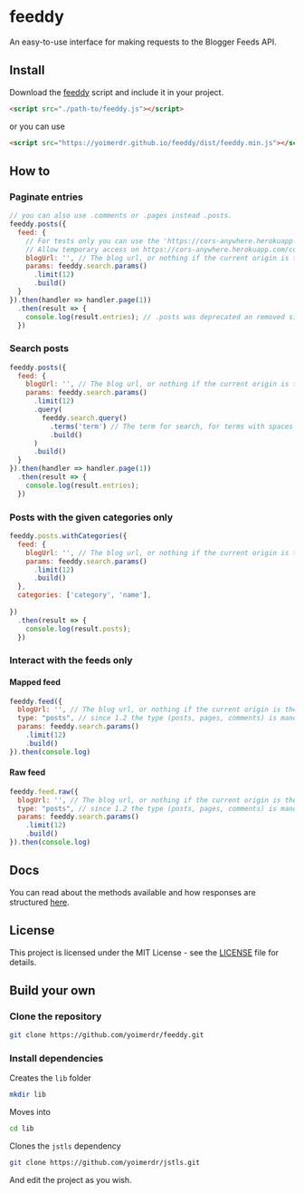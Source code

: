 # feeddy

An easy-to-use interface for making requests to the Blogger Feeds API.

## Install

Download the [feeddy](https://github.com/yoimerdr/feeddy/releases/latest) script and include it in your project.

```html
<script src="./path-to/feeddy.js"></script>
```

or you can use

```html
<script src="https://yoimerdr.github.io/feeddy/dist/feeddy.min.js"></script>
```
## How to

### Paginate entries

```javascript
// you can also use .comments or .pages instead .posts.
feeddy.posts({
  feed: {
    // For tests only you can use the 'https://cors-anywhere.herokuapp.com/' + your blog url.
    // Allow temporary access on https://cors-anywhere.herokuapp.com/corsdemo 
    blogUrl: '', // The blog url, or nothing if the current origin is the blogger blog. 
    params: feeddy.search.params()
      .limit(12)
      .build()
  }
}).then(handler => handler.page(1))
  .then(result => {
    console.log(result.entries); // .posts was deprecated an removed since 1.2
  })
```

### Search posts

```javascript
feeddy.posts({
  feed: {
    blogUrl: '', // The blog url, or nothing if the current origin is the blogger blog. 
    params: feeddy.search.params()
      .limit(12)
      .query(
        feeddy.search.query()
          .terms('term') // The term for search, for terms with spaces use .exact() before .terms()
          .build()
      )
      .build()
  }
}).then(handler => handler.page(1))
  .then(result => {
    console.log(result.entries);
  })
```

### Posts with the given categories only

```javascript
feeddy.posts.withCategories({
  feed: {
    blogUrl: '', // The blog url, or nothing if the current origin is the blogger blog. 
    params: feeddy.search.params()
      .limit(12)
      .build()
  },
  categories: ['category', 'name'],
  
})
  .then(result => {
    console.log(result.posts);
  })
```

### Interact with the feeds only

#### Mapped feed

```javascript
feeddy.feed({
  blogUrl: '', // The blog url, or nothing if the current origin is the blogger blog. 
  type: "posts", // since 1.2 the type (posts, pages, comments) is mandatory
  params: feeddy.search.params()
    .limit(12)
    .build()
}).then(console.log)
```

#### Raw feed

```javascript
feeddy.feed.raw({
  blogUrl: '', // The blog url, or nothing if the current origin is the blogger blog. 
  type: "posts", // since 1.2 the type (posts, pages, comments) is mandatory
  params: feeddy.search.params()
    .limit(12)
    .build()
}).then(console.log)
```

## Docs

You can read about the methods available and how responses are structured [here](https://yoimerdr.github.io/feeddy/docs/index.html).

## License

This project is licensed under the MIT License - see the [LICENSE](LICENSE) file for details.

## Build your own

### Clone the repository

```bash
git clone https://github.com/yoimerdr/feeddy.git
```

### Install dependencies

Creates the `lib` folder
```bash 
mkdir lib
```

Moves into

```bash
cd lib
```

Clones the `jstls` dependency
```bash
git clone https://github.com/yoimerdr/jstls.git
```

And edit the project as you wish.
